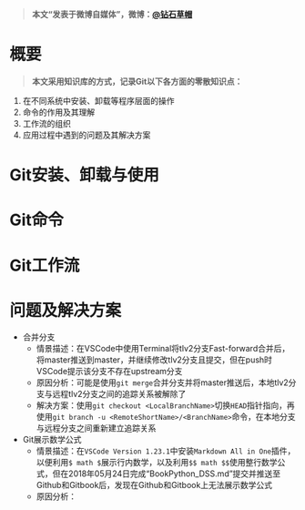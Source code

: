 > **本文“发表于微博自媒体”，微博：[@钻石草帽](https://weibo.com/strawhatchan)**

# 概要
> **本文采用知识库的方式，记录Git以下各方面的零散知识点：**

1. 在不同系统中安装、卸载等程序层面的操作
2. 命令的作用及其理解
3. 工作流的组织
4. 应用过程中遇到的问题及其解决方案

# Git安装、卸载与使用



# Git命令



# Git工作流



# 问题及解决方案
- 合并分支
    - 情景描述：在VSCode中使用Terminal将tlv2分支Fast-forward合并后，将master推送到master，并继续修改tlv2分支且提交，但在push时VSCode提示该分支不存在upstream分支
    - 原因分析：可能是使用`git merge`合并分支并将master推送后，本地tlv2分支与远程tlv2分支之间的追踪关系被解除了
    - 解决方案：使用`git checkout <LocalBranchName>`切换`HEAD`指针指向，再使用`git branch -u <RemoteShortName>/<BranchName>`命令，在本地分支与远程分支之间重新建立追踪关系
- Git展示数学公式
    - 情景描述：在`VSCode Version 1.23.1`中安装`Markdown All in One`插件，以便利用`$ math $`展示行内数学，以及利用`$$ math $$`使用整行数学公式，但在2018年05月24日完成“BookPython_DSS.md”提交并推送至Github和Gitbook后，发现在Github和Gitbook上无法展示数学公式
    - 原因分析：
